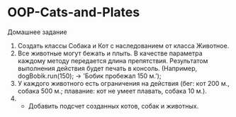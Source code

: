 # OOP-Cats-and-Plates

Домашнее задание
1. Создать классы Собака и Кот с наследованием от класса Животное.
2. Все животные могут бежать и плыть. В качестве параметра каждому методу передается длина
препятствия. Результатом выполнения действия будет печать в консоль. (Например,
dogBobik.run(150); -> 'Бобик пробежал 150 м.');
3. У каждого животного есть ограничения на действия (бег: кот 200 м., собака 500 м.; плавание:
кот не умеет плавать, собака 10 м.).
4. * Добавить подсчет созданных котов, собак и животных.
